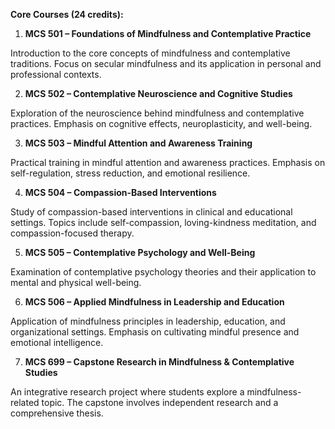**Core Courses (24 credits):**

1.	**MCS 501 – Foundations of Mindfulness and Contemplative Practice**

Introduction to the core concepts of mindfulness and contemplative traditions. Focus on secular mindfulness and its application in personal and professional contexts.

2.	**MCS 502 – Contemplative Neuroscience and Cognitive Studies**

Exploration of the neuroscience behind mindfulness and contemplative practices. Emphasis on cognitive effects, neuroplasticity, and well-being.

3.	**MCS 503 – Mindful Attention and Awareness Training**

Practical training in mindful attention and awareness practices. Emphasis on self-regulation, stress reduction, and emotional resilience.

4.	**MCS 504 – Compassion-Based Interventions**

Study of compassion-based interventions in clinical and educational settings. Topics include self-compassion, loving-kindness meditation, and compassion-focused therapy.

5.	**MCS 505 – Contemplative Psychology and Well-Being**

Examination of contemplative psychology theories and their application to mental and physical well-being.

6.	**MCS 506 – Applied Mindfulness in Leadership and Education**

Application of mindfulness principles in leadership, education, and organizational settings. Emphasis on cultivating mindful presence and emotional intelligence.

7.	**MCS 699 – Capstone Research in Mindfulness & Contemplative Studies**

An integrative research project where students explore a mindfulness-related topic. The capstone involves independent research and a comprehensive thesis.
